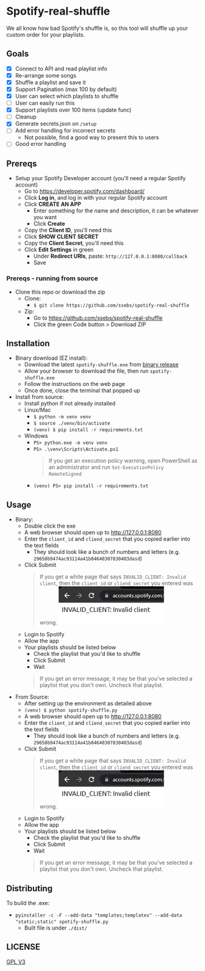 # Spotify-real-shuffle

We all know how bad Spotify's shuffle is, so this tool will shuffle up your custom order for your playlists.

## Goals
- [x] Connect to API and read playlist info
- [X] Re-arrange some songs
- [X] Shuffle a playlist and save it
- [x] Support Pagination (max 100 by default)
- [x] User can select which playlists to shuffle
- [ ] User can easily run this
- [x] Support playlists over 100 items (update func)
- [ ] Cleanup
- [x] Generate secrets.json on `/setup`
- [ ] Add error handling for incorrect secrets
    - Not possible, find a good way to present this to users
- [ ] Good error handling

## Prereqs
- Setup your Spotify Developer account (you'll need a regular Spotify account)
    - Go to https://developer.spotify.com/dashboard/
    - Click **Log in**, and log in with your regular Spotify account
    - Click **CREATE AN APP**
        - Enter something for the name and description, it can be whatever you want
        - Click **Create**
    - Copy the **Client ID**, you'll need this
    - Click **SHOW CLIENT SECRET**
    - Copy the **Client Secret**, you'll need this
    - Click **Edit Settings** in green
        - Under **Redirect URIs**, paste: `http://127.0.0.1:8080/callback`
        - Save
### Prereqs - running from source
- Clone this repo or download the zip
    - Clone:
        - `$ git clone https://github.com/ssebs/spotify-real-shuffle`
    - Zip:
        - Go to https://github.com/ssebs/spotify-real-shuffle
        - Click the green Code button > Download ZIP


## Installation
- Binary download (EZ install):
    - Download the latest `spotify-shuffle.exe` from [binary release](https://github.com/ssebs/spotify-real-shuffle/releases/)
    - Allow your browser to download the file, then run `spotify-shuffle.exe`
    - Follow the instructions on the web page
    - Once done, close the terminal that popped up
- Install from source:
    - Install python if not already installed 
    - Linux/Mac
        - `$ python -m venv venv`
        - `$ source ./venv/bin/activate` 
        - `(venv) $ pip install -r requirements.txt`
    - Windows
        - `PS> python.exe -m venv venv`
        - `PS> .\venv\Scripts\Activate.ps1`
            > If you get an execution policy warning, open PowerShell as an administrator and run `Set-ExecutionPolicy RemoteSigned`
        - `(venv) PS> pip install -r requirements.txt`

## Usage
- Binary:
    - Double click the exe 
    - A web browser should open up to http://127.0.0.1:8080
    - Enter the `client_id` and `cliend_secret` that you copied earlier into the text fields
        - They should look like a bunch of numbers and letters (e.g. `29658b9474ac93114a41b84640307830403dasd`)
    - Click Submit
        > If you get a white page that says `INVALID_CLIENT: Invalid client`, then the `client_id` or `cliend_secret` you entered was wrong.
        ![invalid-client.png](./img/invalid-client.png)
    - Login to Spotify
    - Allow the app
    - Your playlists should be listed below
        - Check the playlist that you'd like to shuffle
        - Click Submit
        - Wait
        > If you get an error message, it may be that you've selected a playlist that you don't own. Uncheck that playlist.
- From Source:
    - After setting up the environment as detailed above
    - `(venv) $ python spotify-shuffle.py`
    - A web browser should open up to http://127.0.0.1:8080
    - Enter the `client_id` and `cliend_secret` that you copied earlier into the text fields
        - They should look like a bunch of numbers and letters (e.g. `29658b9474ac93114a41b84640307830403dasd`)
    - Click Submit
        > If you get a white page that says `INVALID_CLIENT: Invalid client`, then the `client_id` or `cliend_secret` you entered was wrong.
        ![invalid-client.png](./img/invalid-client.png)
    - Login to Spotify
    - Allow the app
    - Your playlists should be listed below
        - Check the playlist that you'd like to shuffle
        - Click Submit
        - Wait
        > If you get an error message, it may be that you've selected a playlist that you don't own. Uncheck that playlist.

## Distributing
To build the .exe:
- `pyinstaller -c -F --add-data "templates;templates" --add-data "static;static" spotify-shuffle.py`
    - Built file is under `./dist/`

## LICENSE
[GPL V3](./LICENSE)

